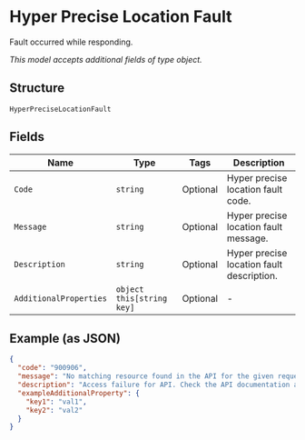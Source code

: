 
# Hyper Precise Location Fault

Fault occurred while responding.

*This model accepts additional fields of type object.*

## Structure

`HyperPreciseLocationFault`

## Fields

| Name | Type | Tags | Description |
|  --- | --- | --- | --- |
| `Code` | `string` | Optional | Hyper precise location fault code. |
| `Message` | `string` | Optional | Hyper precise location fault message. |
| `Description` | `string` | Optional | Hyper precise location fault description. |
| `AdditionalProperties` | `object this[string key]` | Optional | - |

## Example (as JSON)

```json
{
  "code": "900906",
  "message": "No matching resource found in the API for the given request",
  "description": "Access failure for API. Check the API documentation and add a proper REST resource path to the invocation URL.",
  "exampleAdditionalProperty": {
    "key1": "val1",
    "key2": "val2"
  }
}
```

